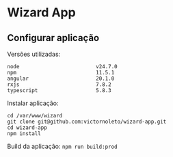 # Wizard App

## Configurar aplicação

Versões utilizadas:

```
node                         v24.7.0
npm                          11.5.1
angular                      20.1.0
rxjs                         7.8.2
typescript                   5.8.3
```

Instalar aplicação:

```
cd /var/www/wizard
git clone git@github.com:victornoleto/wizard-app.git
cd wizard-app
npm install
```

Build da aplicação: `npm run build:prod`
